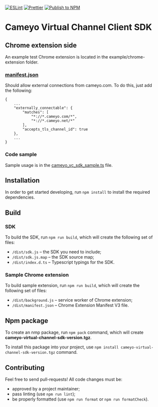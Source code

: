 [![ESLint](https://github.com/cameyo/virtual-channel-sdk/actions/workflows/eslint.yml/badge.svg)](https://github.com/cameyo/virtual-channel-sdk/actions/workflows/eslint.yml)
[![Prettier](https://github.com/cameyo/virtual-channel-sdk/actions/workflows/prettier.yml/badge.svg)](https://github.com/cameyo/virtual-channel-sdk/actions/workflows/prettier.yml)
[![Publish to NPM](https://github.com/cameyo/virtual-channel-sdk/actions/workflows/npm-publish.yml/badge.svg)](https://github.com/cameyo/virtual-channel-sdk/actions/workflows/npm-publish.yml)

# Cameyo Virtual Channel Client SDK

## Chrome extension side

An example test Chrome extension is located in the example/chrome-extension folder.

### [manifest.json](example/chrome-extension/public/manifest.json)
Should allow external connections from cameyo.com. To do this, just add the following:
```
{
    ...
    "externally_connectable": {
        "matches": [
            "*://*.cameyo.com/*",
            "*://*.cameyo.net/*"
        ],
        "accepts_tls_channel_id": true
    },
    ...
}
````

### Code sample
Sample usage is in the [cameyo_vc_sdk_sample.ts](example/chrome-extension/src/cameyo_vc_sdk_sample.ts) file.

##  Installation
In order to get started developing, run `npm install` to install the required dependencies.

##  Build
### SDK
To build the SDK, run `npm run build`, which will create the following set of files:
* `/dist/sdk.js` – the SDK you need to include;
* `/dist/sdk.js.map` – the SDK source map;
* `/dist/index.d.ts` – Typescript typings for the SDK.

### Sample Chrome extension
To build sample extension, run `npm run build`, which will create the following set of files:
* `/dist/background.js` – service worker of Chrome extension;
* `/dist/manifest.json` – Chrome Extension Manifest V3 file.

## Npm package
To create an nmp package, run `npm pack` command, which will create **cameyo-virtual-channel-sdk-version.tgz**.

To install this package into your project, use `npm install cameyo-virtual-channel-sdk-version.tgz` command.

## Contributing
Feel free to send pull-requests! All code changes must be:
* approved by a project maintainer;
* pass linting (use `npm run lint`);
* be properly formatted (use `npm run format` or `npm run formatCheck`).